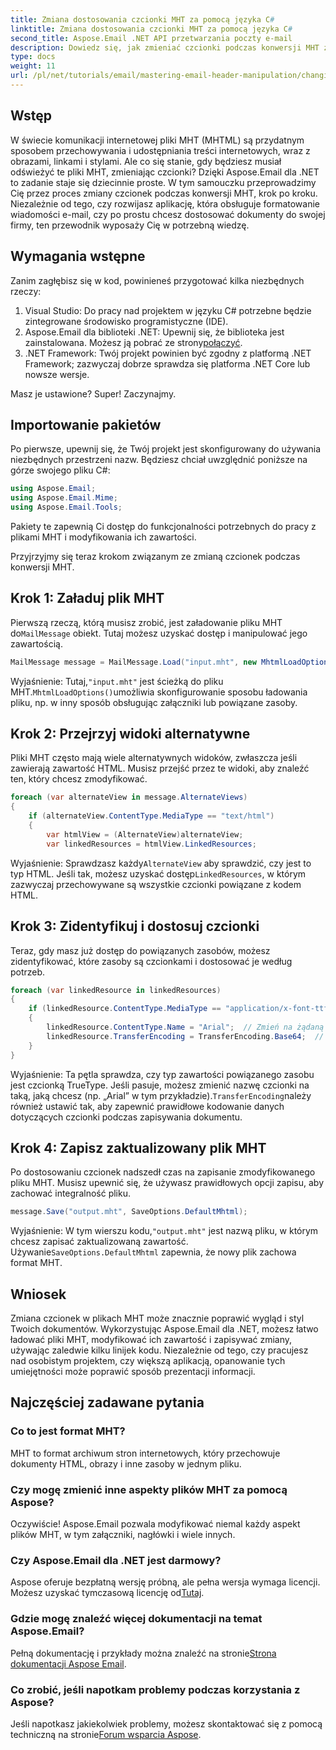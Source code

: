 ```yaml
---
title: Zmiana dostosowania czcionki MHT za pomocą języka C#
linktitle: Zmiana dostosowania czcionki MHT za pomocą języka C#
second_title: Aspose.Email .NET API przetwarzania poczty e-mail
description: Dowiedz się, jak zmieniać czcionki podczas konwersji MHT za pomocą Aspose.Email dla .NET. Postępuj zgodnie z tym przewodnikiem krok po kroku, aby ułatwić dostosowanie.
type: docs
weight: 11
url: /pl/net/tutorials/email/mastering-email-header-manipulation/changing-mht-font-customization/
---
```

## Wstęp

W świecie komunikacji internetowej pliki MHT (MHTML) są przydatnym sposobem przechowywania i udostępniania treści internetowych, wraz z obrazami, linkami i stylami. Ale co się stanie, gdy będziesz musiał odświeżyć te pliki MHT, zmieniając czcionki? Dzięki Aspose.Email dla .NET to zadanie staje się dziecinnie proste. W tym samouczku przeprowadzimy Cię przez proces zmiany czcionek podczas konwersji MHT, krok po kroku. Niezależnie od tego, czy rozwijasz aplikację, która obsługuje formatowanie wiadomości e-mail, czy po prostu chcesz dostosować dokumenty do swojej firmy, ten przewodnik wyposaży Cię w potrzebną wiedzę.

## Wymagania wstępne

Zanim zagłębisz się w kod, powinieneś przygotować kilka niezbędnych rzeczy:

1. Visual Studio: Do pracy nad projektem w języku C# potrzebne będzie zintegrowane środowisko programistyczne (IDE).
2.  Aspose.Email dla biblioteki .NET: Upewnij się, że biblioteka jest zainstalowana. Możesz ją pobrać ze strony[połączyć](https://releases.aspose.com/email/net/).
3. .NET Framework: Twój projekt powinien być zgodny z platformą .NET Framework; zazwyczaj dobrze sprawdza się platforma .NET Core lub nowsze wersje.

Masz je ustawione? Super! Zaczynajmy.

## Importowanie pakietów

Po pierwsze, upewnij się, że Twój projekt jest skonfigurowany do używania niezbędnych przestrzeni nazw. Będziesz chciał uwzględnić poniższe na górze swojego pliku C#:

```csharp
using Aspose.Email;
using Aspose.Email.Mime;
using Aspose.Email.Tools;
```

Pakiety te zapewnią Ci dostęp do funkcjonalności potrzebnych do pracy z plikami MHT i modyfikowania ich zawartości.

Przyjrzyjmy się teraz krokom związanym ze zmianą czcionek podczas konwersji MHT.

## Krok 1: Załaduj plik MHT

 Pierwszą rzeczą, którą musisz zrobić, jest załadowanie pliku MHT do`MailMessage` obiekt. Tutaj możesz uzyskać dostęp i manipulować jego zawartością.

```csharp
MailMessage message = MailMessage.Load("input.mht", new MhtmlLoadOptions());
```

 Wyjaśnienie: Tutaj,`"input.mht"` jest ścieżką do pliku MHT.`MhtmlLoadOptions()`umożliwia skonfigurowanie sposobu ładowania pliku, np. w inny sposób obsługując załączniki lub powiązane zasoby.

## Krok 2: Przejrzyj widoki alternatywne

Pliki MHT często mają wiele alternatywnych widoków, zwłaszcza jeśli zawierają zawartość HTML. Musisz przejść przez te widoki, aby znaleźć ten, który chcesz zmodyfikować.

```csharp
foreach (var alternateView in message.AlternateViews)
{
    if (alternateView.ContentType.MediaType == "text/html")
    {
        var htmlView = (AlternateView)alternateView;
        var linkedResources = htmlView.LinkedResources;
```

 Wyjaśnienie: Sprawdzasz każdy`AlternateView` aby sprawdzić, czy jest to typ HTML. Jeśli tak, możesz uzyskać dostęp`LinkedResources`, w którym zazwyczaj przechowywane są wszystkie czcionki powiązane z kodem HTML.

## Krok 3: Zidentyfikuj i dostosuj czcionki

Teraz, gdy masz już dostęp do powiązanych zasobów, możesz zidentyfikować, które zasoby są czcionkami i dostosować je według potrzeb.

```csharp
foreach (var linkedResource in linkedResources)
{
    if (linkedResource.ContentType.MediaType == "application/x-font-ttf")
    {
        linkedResource.ContentType.Name = "Arial";  // Zmień na żądaną czcionkę
        linkedResource.TransferEncoding = TransferEncoding.Base64;  // Upewnij się, że jest poprawnie zakodowany
    }
}
```

 Wyjaśnienie: Ta pętla sprawdza, czy typ zawartości powiązanego zasobu jest czcionką TrueType. Jeśli pasuje, możesz zmienić nazwę czcionki na taką, jaką chcesz (np. „Arial” w tym przykładzie).`TransferEncoding`należy również ustawić tak, aby zapewnić prawidłowe kodowanie danych dotyczących czcionki podczas zapisywania dokumentu.

## Krok 4: Zapisz zaktualizowany plik MHT

Po dostosowaniu czcionek nadszedł czas na zapisanie zmodyfikowanego pliku MHT. Musisz upewnić się, że używasz prawidłowych opcji zapisu, aby zachować integralność pliku.

```csharp
message.Save("output.mht", SaveOptions.DefaultMhtml);
```

 Wyjaśnienie: W tym wierszu kodu,`"output.mht"` jest nazwą pliku, w którym chcesz zapisać zaktualizowaną zawartość. Używanie`SaveOptions.DefaultMhtml` zapewnia, że nowy plik zachowa format MHT.

## Wniosek

Zmiana czcionek w plikach MHT może znacznie poprawić wygląd i styl Twoich dokumentów. Wykorzystując Aspose.Email dla .NET, możesz łatwo ładować pliki MHT, modyfikować ich zawartość i zapisywać zmiany, używając zaledwie kilku linijek kodu. Niezależnie od tego, czy pracujesz nad osobistym projektem, czy większą aplikacją, opanowanie tych umiejętności może poprawić sposób prezentacji informacji.

## Najczęściej zadawane pytania

### Co to jest format MHT?
MHT to format archiwum stron internetowych, który przechowuje dokumenty HTML, obrazy i inne zasoby w jednym pliku.

### Czy mogę zmienić inne aspekty plików MHT za pomocą Aspose?
Oczywiście! Aspose.Email pozwala modyfikować niemal każdy aspekt plików MHT, w tym załączniki, nagłówki i wiele innych.

### Czy Aspose.Email dla .NET jest darmowy?
 Aspose oferuje bezpłatną wersję próbną, ale pełna wersja wymaga licencji. Możesz uzyskać tymczasową licencję od[Tutaj](https://purchase.aspose.com/temporary-license/).

### Gdzie mogę znaleźć więcej dokumentacji na temat Aspose.Email?
 Pełną dokumentację i przykłady można znaleźć na stronie[Strona dokumentacji Aspose Email](https://reference.aspose.com/email/net/).

### Co zrobić, jeśli napotkam problemy podczas korzystania z Aspose?
 Jeśli napotkasz jakiekolwiek problemy, możesz skontaktować się z pomocą techniczną na stronie[Forum wsparcia Aspose](https://forum.aspose.com/c/email/12/).